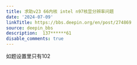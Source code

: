 ```yaml
---
title: 求助v23 66内核 intel n97核显分辨率问题
date: '2024-07-09'
linkTitle: https://bbs.deepin.org/en/post/274869
source: deepin_bbs
description:  137******61 
disable_comments: true
---
```

如题设置里只有102
